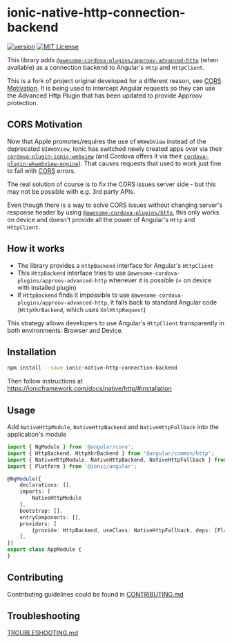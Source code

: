 # ionic-native-http-connection-backend

[![version](https://img.shields.io/npm/v/ionic-native-http-connection-backend.svg?style=flat-square)](http://npm.im/ionic-native-http-connection-backend)
[![MIT License](https://img.shields.io/npm/l/component-library.svg?style=flat-square)](http://opensource.org/licenses/MIT)

This library adds [`@awesome-cordova-plugins/approov-advanced-http`](https://www.npmjs.com/package/@approov/cordova-plugin-advanced-http) (when available) as a connection backend to Angular's `Http` and `HttpClient`.

This is a fork of project original developed for a different reason, see [CORS Motivation](#cors-motivation). It is being used to intercept Angular requests so they can use the Advanced Http Plugin that has been updated to provide Approov protection.

## CORS Motivation

Now that Apple promotes/requires the use of `WKWebView` instead of the deprecated `UIWebView`, Ionic has switched newly created apps over via their [`cordova-plugin-ionic-webview`](https://github.com/ionic-team/cordova-plugin-ionic-webview) 
(and Cordova offers it via their [`cordova-plugin-wkwebview-engine`](https://github.com/apache/cordova-plugin-wkwebview-engine)). That causes requests that used to work just fine to fail with [CORS](https://developer.mozilla.org/en-US/docs/Web/HTTP/CORS) errors.

The real solution of course is to fix the CORS issues server side - but this may not be possible with e.g. 3rd party APIs.

Even though there is a way to solve CORS issues without changing server's response header by using [`@awesome-cordova-plugins/http`](https://ionicframework.com/docs/native/http/), this only works on device and doesn't provide all the power of Angular's `Http` and `HttpClient`.

## How it works

- The library provides a `HttpBackend` interface for Angular's `HttpClient`
- This `HttpBackend` interface tries to use `@awesome-cordova-plugins/approov-advanced-http` whenever it is possible (= on device with installed plugin)
- If `HttpBackend` finds it impossible to use `@awesome-cordova-plugins/approov-advanced-http`, it falls back to standard Angular code (`HttpXhrBackend`, which uses `XmlHttpRequest`)

This strategy allows developers to use Angular's `HttpClient` transparently in both environments: Browser and Device.

## Installation

```bash
npm install --save ionic-native-http-connection-backend
```

Then follow instructions at https://ionicframework.com/docs/native/http/#installation

## Usage

Add `NativeHttpModule`, `NativeHttpBackend` and `NativeHttpFallback` into the application's module

```typescript
import { NgModule } from '@angular/core';
import { HttpBackend, HttpXhrBackend } from '@angular/common/http';
import { NativeHttpModule, NativeHttpBackend, NativeHttpFallback } from 'ionic-native-http-connection-backend';
import { Platform } from '@ionic/angular';

@NgModule({
    declarations: [],
    imports: [
        NativeHttpModule
    ],
    bootstrap: [],
    entryComponents: [],
    providers: [
        {provide: HttpBackend, useClass: NativeHttpFallback, deps: [Platform, NativeHttpBackend, HttpXhrBackend]},
    ],
})
export class AppModule {
}
```

## Contributing

Contributing guidelines could be found in [CONTRIBUTING.md](CONTRIBUTING.md)

## Troubleshooting

[TROUBLESHOOTING.md](TROUBLESHOOTING.md)
